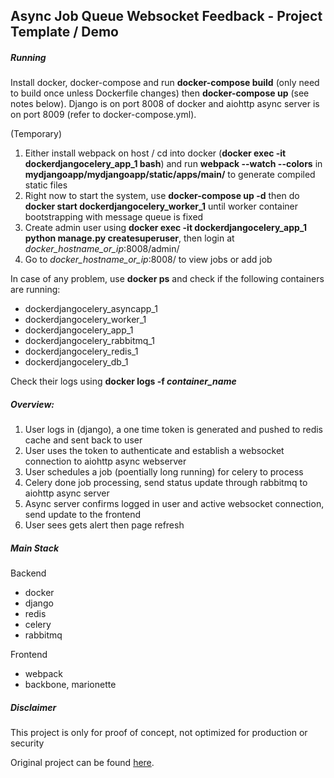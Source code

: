 ## Async Job Queue Websocket Feedback - Project Template / Demo

##### Running
Install docker, docker-compose and run __docker-compose build__ (only need to build once unless Dockerfile changes) then __docker-compose up__ (see notes below). Django is on port 8008 of docker and aiohttp async server is on port 8009 (refer to docker-compose.yml).  

(Temporary)  
1. Either install webpack on host / cd into docker (__docker exec -it dockerdjangocelery_app_1 bash__) and run __webpack --watch --colors__ in __mydjangoapp/mydjangoapp/static/apps/main/__ to generate compiled static files  
2. Right now to start the system, use __docker-compose up -d__ then do __docker start dockerdjangocelery_worker_1__ until worker container bootstrapping with message queue is fixed  
3. Create admin user using __docker exec -it dockerdjangocelery_app_1 python manage.py createsuperuser__, then login at _docker_hostname_or_ip_:8008/admin/  
4. Go to _docker_hostname_or_ip_:8008/ to view jobs or add job  

In case of any problem, use __docker ps__ and check if the following containers are running:
 - dockerdjangocelery_asyncapp_1
 - dockerdjangocelery_worker_1
 - dockerdjangocelery_app_1
 - dockerdjangocelery_rabbitmq_1
 - dockerdjangocelery_redis_1
 - dockerdjangocelery_db_1  

Check their logs using __docker logs -f _container_name___

##### Overview:
1. User logs in (django), a one time token is generated and pushed to redis cache and sent back to user
2. User uses the token to authenticate and establish a websocket connection to aiohttp async webserver
3. User schedules a job (poentially long running) for celery to process
4. Celery done job processing, send status update through rabbitmq to aiohttp async server
5. Async server confirms logged in user and active websocket connection, send update to the frontend
6. User sees gets alert then page refresh

##### Main Stack
Backend
- docker
- django
- redis
- celery
- rabbitmq

Frontend
 - webpack
 - backbone, marionette

##### Disclaimer
This project is only for proof of concept, not optimized for production or security

Original project can be found [here](http://www.syncano.com/configuring-running-django-celery-docker-containers-pt-1/).
